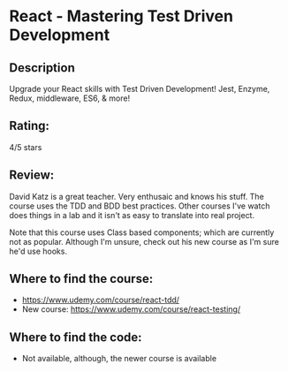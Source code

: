 #  React - Mastering Test Driven Development 
## Description
Upgrade your React skills with Test Driven Development! Jest, Enzyme, Redux, middleware, ES6, & more! 

## Rating:
4/5 stars

## Review:
David Katz is a great teacher. Very enthusaic and knows his stuff. The course uses the TDD and BDD best practices. Other courses I've watch does things in a lab and it isn't as easy to translate into real project.

Note that this course uses Class based components; which are currently not as popular. Although I'm unsure, check out his new course as I'm sure he'd use hooks.

## Where to find the course:
- https://www.udemy.com/course/react-tdd/
- New course: https://www.udemy.com/course/react-testing/

## Where to find the code:
- Not available, although, the newer course is available
